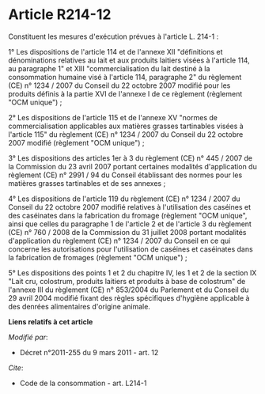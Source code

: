 # Article R214-12

Constituent les mesures d'exécution prévues à l'article L. 214-1 : 

1° Les dispositions de l'article 114 et de l'annexe XII "définitions et dénominations relatives au lait et aux produits
laitiers visées à l'article 114, au paragraphe 1" et XIII "commercialisation du lait destiné à la consommation humaine visé à
l'article 114, paragraphe 2" du règlement (CE) n° 1234 / 2007 du Conseil du 22 octobre 2007 modifié pour les produits définis
à la partie XVI de l'annexe I de ce règlement (règlement "OCM unique") ;

2° Les dispositions de l'article 115 et de l'annexe XV "normes de commercialisation applicables aux matières grasses
tartinables visées à l'article 115" du règlement (CE) n° 1234 / 2007 du Conseil du 22 octobre 2007 modifié (règlement "OCM
unique") ;

3° Les dispositions des articles 1er à 3 du règlement (CE) n° 445 / 2007 de la Commission du 23 avril 2007 portant certaines
modalités d'application du règlement (CE) n° 2991 / 94 du Conseil établissant des normes pour les matières grasses
tartinables et de ses annexes ; 

4° Les dispositions de l'article 119 du règlement (CE) n° 1234 / 2007 du Conseil du 22 octobre 2007 modifié relatives à
l'utilisation des caséines et des caséinates dans la fabrication du fromage (règlement "OCM unique", ainsi que celles du
paragraphe 1 de l'article 2 et de l'article 3 du règlement (CE) n° 760 / 2008 de la Commission du 31 juillet 2008 portant
modalités d'application du règlement (CE) n° 1234 / 2007 du Conseil en ce qui concerne les autorisations pour l'utilisation
de caséines et caséinates dans la fabrication de fromages (règlement "OCM unique") ;

5° Les dispositions des points 1 et 2 du chapitre IV, les 1 et 2 de la section IX "Lait cru, colostrum, produits laitiers et
produits à base de colostrum" de l'annexe III du règlement (CE) n° 853/2004 du Parlement et du Conseil du 29 avril 2004
modifié fixant des règles spécifiques d'hygiène applicable à des denrées alimentaires d'origine animale.

**Liens relatifs à cet article**

_Modifié par_:

  - Décret n°2011-255 du 9 mars 2011 - art. 12

_Cite_:

  - Code de la consommation - art. L214-1
